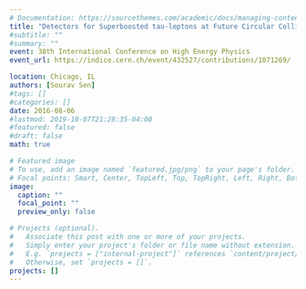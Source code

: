 ```yaml
---
# Documentation: https://sourcethemes.com/academic/docs/managing-content/
title: "Detectors for Superboosted tau-leptons at Future Circular Colliders"
#subtitle: ""
#summary: ""
event: 38th International Conference on High Energy Physics
event_url: https://indico.cern.ch/event/432527/contributions/1071269/

location: Chicago, IL
authors: [Sourav Sen]
#tags: []
#categories: []
date: 2016-08-06
#lastmod: 2019-10-07T21:28:35-04:00
#featured: false
#draft: false
math: true

# Featured image
# To use, add an image named `featured.jpg/png` to your page's folder.
# Focal points: Smart, Center, TopLeft, Top, TopRight, Left, Right, BottomLeft, Bottom, BottomRight.
image:
  caption: ""
  focal_point: ""
  preview_only: false

# Projects (optional).
#   Associate this post with one or more of your projects.
#   Simply enter your project's folder or file name without extension.
#   E.g. `projects = ["internal-project"]` references `content/project/deep-learning/index.md`.
#   Otherwise, set `projects = []`.
projects: []
---
```


